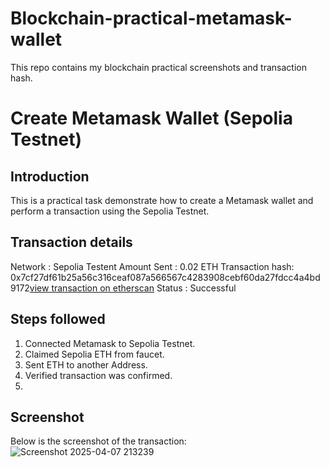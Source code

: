 
# Blockchain-practical-metamask-wallet
This repo contains my blockchain practical screenshots and transaction hash.
# Create Metamask Wallet (Sepolia Testnet)

## Introduction 
This is a practical task demonstrate how to create a Metamask wallet and perform a transaction using the Sepolia Testnet.

## Transaction details
Network : Sepolia Testent
Amount Sent : 0.02 ETH
Transaction hash: 0x7cf27df61b25a56c316ceaf087a566567c4283908cebf60da27fdcc4a4bd9172[view transaction on etherscan](https://sepolia.etherscan.io/tx/0x7cf27df61b25a56c316ceaf087a566567c4283908cebf60da27fdcc4a4bd9172)
Status : Successful

## Steps followed
1. Connected Metamask to Sepolia Testnet.
2. Claimed Sepolia ETH from faucet.
3. Sent ETH to another Address.
4. Verified transaction was confirmed.
5. 
## Screenshot
Below is the screenshot of the transaction:
![Screenshot 2025-04-07 213239](https://github.com/user-attachments/assets/8f53c1eb-52cf-471e-9db2-0eabbe089740)

